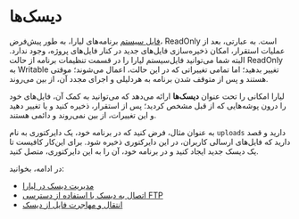 # دیسک‌ها
[فایل سیستم](../details/file-system.md) برنامه‌های لیارا، به طور پیش‌فرض، ReadOnly است. به عبارتی، بعد از عملیات استقرار، امکان ذخیره‌سازی فایل‌های جدید در کنار فایل‌های پروژه، وجود ندارد. البته شما می‌توانید فایل‌سیستم لیارا را در قسمت تنظیمات برنامه از حالت ReadOnly به Writable تغییر بدهید؛ اما تمامی تغییراتی که در این حالت، اعمال می‌شوند؛ موقتی هستند و پس از متوقف شدن برنامه به هردلیلی و اجرای مجدد آن، از بین می‌روند.

لیارا امکانی را تحت عنوان **‌دیسک‌ها** ارائه می‌دهد که می‌توانید به کمک آن، فایل‌های  خود را درون پوشه‌هایی که از قبل مشخص کردید؛ پس از استقرار، ذخیره کنید و یا تغییر دهید و این تغییرات، از بین نمی‌روند و دائمی هستند.

به عنوان مثال، فرض کنید که در برنامه خود، یک دایرکتوری به نام `uploads` دارید و قصد دارید که فایل‌های ارسالی کاربران، در این دایرکتوری ذخیره شود. برای این‌کار کافیست تا یک دیسک جدید ایجاد کنید و در برنامه خود، آن را به این دایرکتوری، متصل کنید. 

در ادامه، بخوانید:
- [مدیریت دیسک‌ در  لیارا](./manage/about.md)
- [اتصال به دیسک‌ با استفاده از دسترسی FTP](./ftp.md)
- [ انتقال و مهاجرت فایل از دیسک‌](./migrate/about.md)






